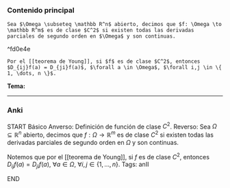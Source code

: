 ### Contenido principal

```ad-Formal
Sea $\Omega \subseteq \mathbb R^n$ abierto, decimos que $f: \Omega \to \mathbb R^m$ es de clase $C^2$ si existen todas las derivadas parciales de segundo orden en $\Omega$ y son continuas.
```

^fd0e4e

```ad-note
Por el [[teorema de Young]], si $f$ es de clase $C^2$, entonces $D_{ij}f(a) = D_{ji}f(a)$, $\forall a \in \Omega$, $\forall i,j \in \{ 1, \dots, n \}$.
```


**Tema:**

---
### Anki

START
Básico
Anverso: Definición de función de clase $C^2$.
Reverso: Sea $\Omega \subseteq \mathbb R^n$ abierto, decimos que $f: \Omega \to \mathbb R^m$ es de clase $C^2$ si existen todas las derivadas parciales de segundo orden en $\Omega$ y son continuas.

Notemos que por el [[teorema de Young]], si $f$ es de clase $C^2$, entonces $D_{ij}f(a) = D_{ji}f(a)$, $\forall a \in \Omega$, $\forall i,j \in \{ 1, \dots, n \}$.
Tags: anII
<!--ID: 1730228001575-->
END
